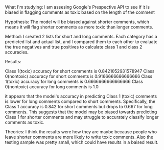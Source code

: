 What I'm studying: I am assesing Google's Prespective API to see if it is biased in flagging comments as toxic based on the length of the comment

Hypothesis: The model will be biased against shorter comments, which means it will flag shorter comments as more toxic than longer comments.

Method: I created 2 lists for short and long comments. Each category has a predicted list and actual list, and I compared them to each other to evaluate the true negatives and true positives to calculate class 1 and class 2 accuracies. 


Results:

Class 1(toxic) accuracy for short comments is 0.8421052631578947
Class 0(nontoxic) accuracy for short comments is 0.9166666666666666
Class 1(toxic) accuracy for long comments is 0.6666666666666666
Class 0(nontoxic) accuracy for long comments is 1.0

it appears that the model's accuracy in predicting Class 1 (toxic) comments is lower for long comments compared to short comments. Specifically, the Class 1 accuracy is 0.842 for short comments but drops to 0.667 for long comments. This suggests that the model may be biased towards predicting Class 1 for shorter comments and may struggle to accurately classify longer comments as toxic.

Theories: I think the results were how they are maybe because people who leave shorter comments are more likely to write toxic comments. Also the testing sample was pretty small, which could have results in a baised result. 

